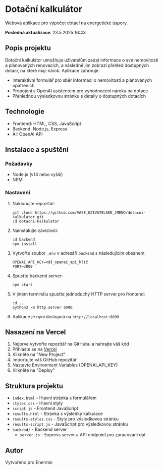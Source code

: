 # Dotační kalkulátor

Webová aplikace pro výpočet dotací na energetické úspory.

**Posledná aktualizace**: 23.5.2025 16:43

## Popis projektu

Dotační kalkulátor umožňuje uživatelům zadat informace o své nemovitosti a plánovaných renovacích, a následně jim zobrazí přehled dostupných dotací, na které mají nárok. Aplikace zahrnuje:

- Interaktivní formulář pro sběr informací o nemovitosti a plánovaných opatřeních
- Propojení s OpenAI asistentem pro vyhodnocení nároku na dotace
- Přehlednou výsledkovou stránku s detaily o dostupných dotacích

## Technologie

- Frontend: HTML, CSS, JavaScript
- Backend: Node.js, Express
- AI: OpenAI API

## Instalace a spuštění

### Požadavky
- Node.js (v14 nebo vyšší)
- NPM

### Nastavení
1. Naklonujte repozitář:
   ```
   git clone https://github.com/VASE_UZIVATELSKE_JMENO/dotacni-kalkulator.git
   cd dotacni-kalkulator
   ```

2. Nainstalujte závislosti:
   ```
   cd backend
   npm install
   ```

3. Vytvořte soubor `.env` v adresáři `backend` s následujícím obsahem:
   ```
   OPENAI_API_KEY=váš_openai_api_klíč
   PORT=3000
   ```

4. Spusťte backend server:
   ```
   npm start
   ```

5. V jiném terminálu spusťte jednoduchý HTTP server pro frontend:
   ```
   cd ..
   python3 -m http.server 8000
   ```

6. Aplikace je nyní dostupná na `http://localhost:8000`

## Nasazení na Vercel

1. Nejprve vytvořte repozitář na GitHubu a nahrajte váš kód
2. Přihlaste se na [Vercel](https://vercel.com)
3. Klikněte na "New Project"
4. Importujte váš GitHub repozitář
5. Nastavte Environment Variables (OPENAI_API_KEY)
6. Klikněte na "Deploy"

## Struktura projektu

- `index.html` - Hlavní stránka s formulářem
- `styles.css` - Hlavní styly
- `script.js` - Frontend JavaScript
- `results.html` - Stránka s výsledky kalkulace
- `results-styles.css` - Styly pro výsledkovou stránku
- `results-script.js` - JavaScript pro výsledkovou stránku
- `backend/` - Backend server
  - `server.js` - Express server a API endpoint pro zpracování dat

## Autor

Vytvořeno pro Enermio 